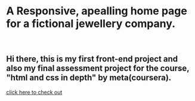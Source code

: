 <h1>A Responsive, apealling home page for a fictional jewellery company.</h1>
<br>
<h2>Hi there, this is my first front-end project and also my final assessment project for the course, "html and css in depth" by meta(coursera).</h2>

<a href="https://jewellery-company-rounak.vercel.app/">click here to check out</a>
